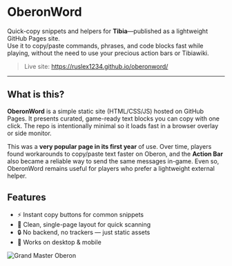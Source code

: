 # OberonWord

Quick-copy snippets and helpers for **Tibia**—published as a lightweight GitHub Pages site.  
Use it to copy/paste commands, phrases, and code blocks fast while playing, without the need to use your precious action bars or Tibiawiki.

> Live site: https://ruslex1234.github.io/oberonword/

---

## What is this?

**OberonWord** is a simple static site (HTML/CSS/JS) hosted on GitHub Pages. It presents curated, game-ready text blocks you can copy with one click. The repo is intentionally minimal so it loads fast in a browser overlay or side monitor.

This was a **very popular page in its first year** of use. Over time, players found workarounds to copy/paste text faster on Oberon, and the **Action Bar** also became a reliable way to send the same messages in-game. Even so, OberonWord remains useful for players who prefer a lightweight external helper.

## Features

- ⚡ Instant copy buttons for common snippets  
- 🧭 Clean, single-page layout for quick scanning  
- 🔒 No backend, no trackers — just static assets  
- 📱 Works on desktop & mobile

![Grand Master Oberon](https://static.wikia.nocookie.net/tibia/images/4/49/Grand_Master_Oberon.gif/revision/latest/thumbnail/width/360/height/360?cb=20180615195759&path-prefix=en)

